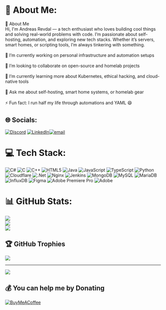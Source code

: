 # 💫 About Me:
👋 About Me<br>Hi, I'm Andreas Revdal — a tech enthusiast who loves building cool things and solving real-world problems with code. I’m passionate about self-hosting, automation, and exploring new tech stacks. Whether it’s servers, smart homes, or scripting tools, I’m always tinkering with something.<br><br>🔧 I’m currently working on personal infrastructure and automation setups<br><br>🤝 I’m looking to collaborate on open-source and homelab projects<br><br>🌱 I’m currently learning more about Kubernetes, ethical hacking, and cloud-native tools<br><br>💬 Ask me about self-hosting, smart home systems, or homelab gear<br><br>⚡ Fun fact: I run half my life through automations and YAML 😄


## 🌐 Socials:
[![Discord](https://img.shields.io/badge/Discord-%237289DA.svg?logo=discord&logoColor=white)](https://discord.gg/1177990570275242007) [![LinkedIn](https://img.shields.io/badge/LinkedIn-%230077B5.svg?logo=linkedin&logoColor=white)](https://linkedin.com/in/andreasrevdal)[![email](https://img.shields.io/badge/Email-D14836?logo=gmail&logoColor=white)](mailto:andreas@revdal.no) 

# 💻 Tech Stack:
![C#](https://img.shields.io/badge/c%23-%23239120.svg?style=for-the-badge&logo=csharp&logoColor=white) ![C](https://img.shields.io/badge/c-%2300599C.svg?style=for-the-badge&logo=c&logoColor=white) ![C++](https://img.shields.io/badge/c++-%2300599C.svg?style=for-the-badge&logo=c%2B%2B&logoColor=white) ![HTML5](https://img.shields.io/badge/html5-%23E34F26.svg?style=for-the-badge&logo=html5&logoColor=white) ![Java](https://img.shields.io/badge/java-%23ED8B00.svg?style=for-the-badge&logo=openjdk&logoColor=white) ![JavaScript](https://img.shields.io/badge/javascript-%23323330.svg?style=for-the-badge&logo=javascript&logoColor=%23F7DF1E) ![TypeScript](https://img.shields.io/badge/typescript-%23007ACC.svg?style=for-the-badge&logo=typescript&logoColor=white) ![Python](https://img.shields.io/badge/python-3670A0?style=for-the-badge&logo=python&logoColor=ffdd54) ![Cloudflare](https://img.shields.io/badge/Cloudflare-F38020?style=for-the-badge&logo=Cloudflare&logoColor=white) ![.Net](https://img.shields.io/badge/.NET-5C2D91?style=for-the-badge&logo=.net&logoColor=white) ![Nginx](https://img.shields.io/badge/nginx-%23009639.svg?style=for-the-badge&logo=nginx&logoColor=white) ![Jenkins](https://img.shields.io/badge/jenkins-%232C5263.svg?style=for-the-badge&logo=jenkins&logoColor=white) ![MongoDB](https://img.shields.io/badge/MongoDB-%234ea94b.svg?style=for-the-badge&logo=mongodb&logoColor=white) ![MySQL](https://img.shields.io/badge/mysql-4479A1.svg?style=for-the-badge&logo=mysql&logoColor=white) ![MariaDB](https://img.shields.io/badge/MariaDB-003545?style=for-the-badge&logo=mariadb&logoColor=white) ![InfluxDB](https://img.shields.io/badge/InfluxDB-22ADF6?style=for-the-badge&logo=InfluxDB&logoColor=white) ![Figma](https://img.shields.io/badge/figma-%23F24E1E.svg?style=for-the-badge&logo=figma&logoColor=white) ![Adobe Premiere Pro](https://img.shields.io/badge/Adobe%20Premiere%20Pro-9999FF.svg?style=for-the-badge&logo=Adobe%20Premiere%20Pro&logoColor=white) ![Adobe](https://img.shields.io/badge/adobe-%23FF0000.svg?style=for-the-badge&logo=adobe&logoColor=white)
# 📊 GitHub Stats:
![](https://github-readme-stats.vercel.app/api?username=andreasrevdal&theme=dark&hide_border=false&include_all_commits=true&count_private=true)<br/>
![](https://nirzak-streak-stats.vercel.app/?user=andreasrevdal&theme=dark&hide_border=false)<br/>
![](https://github-readme-stats.vercel.app/api/top-langs/?username=andreasrevdal&theme=dark&hide_border=false&include_all_commits=true&count_private=true&layout=compact)

## 🏆 GitHub Trophies
![](https://github-profile-trophy.vercel.app/?username=andreasrevdal&theme=radical&no-frame=false&no-bg=true&margin-w=4)

---
[![](https://visitcount.itsvg.in/api?id=andreasrevdal&icon=0&color=0)](https://visitcount.itsvg.in)

  ## 💰 You can help me by Donating
  [![BuyMeACoffee](https://img.shields.io/badge/Buy%20Me%20a%20Coffee-ffdd00?style=for-the-badge&logo=buy-me-a-coffee&logoColor=black)](https://buymeacoffee.com/revdal) 

  
<!-- Proudly created with GPRM ( https://gprm.itsvg.in ) -->
